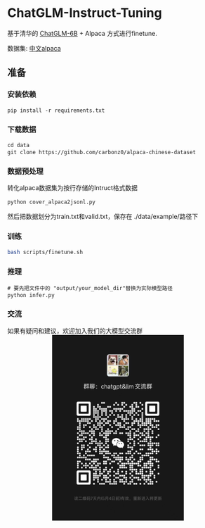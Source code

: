 # ChatGLM-Instruct-Tuning

基于清华的 [ChatGLM-6B](https://github.com/THUDM/ChatGLM-6B) + Alpaca 方式进行finetune.

数据集: [中文alpaca](https://github.com/carbonz0/alpaca-chinese-dataset)


## 准备

### 安装依赖
```
pip install -r requirements.txt
```

### 下载数据
```
cd data
git clone https://github.com/carbonz0/alpaca-chinese-dataset
```

### 数据预处理


转化alpaca数据集为按行存储的Intruct格式数据

```bash
python cover_alpaca2jsonl.py
```

然后把数据划分为train.txt和valid.txt，保存在 ./data/example/路径下

### 训练


```bash
bash scripts/finetune.sh
```

### 推理
```
# 要先把文件中的 "output/your_model_dir"替换为实际模型路径
python infer.py
```

### 交流
如果有疑问和建议，欢迎加入我们的大模型交流群
<img src="assets/wechat_group.jpg" alt="group" style="width: 50%; min-width: 300px; display: block; margin: auto;">
